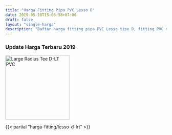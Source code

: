 ```yaml
---
title: "Harga Fitting Pipa PVC Lesso D"
date: 2019-05-18T15:08:58+07:00
draft: false
layout: "single-harga"
description: "Daftar harga fitting pipa PVC Lesso tipe D, fitting PVC murah berkualitas."
---
```


### Update Harga Terbaru 2019

<img src="../img/fitting-pvc/large-radius-tee-d-lt.png" alt="Large Radius Tee D-LT PVC" width="200">

{{< partial "harga-fitting/lesso-d-lrt" >}}